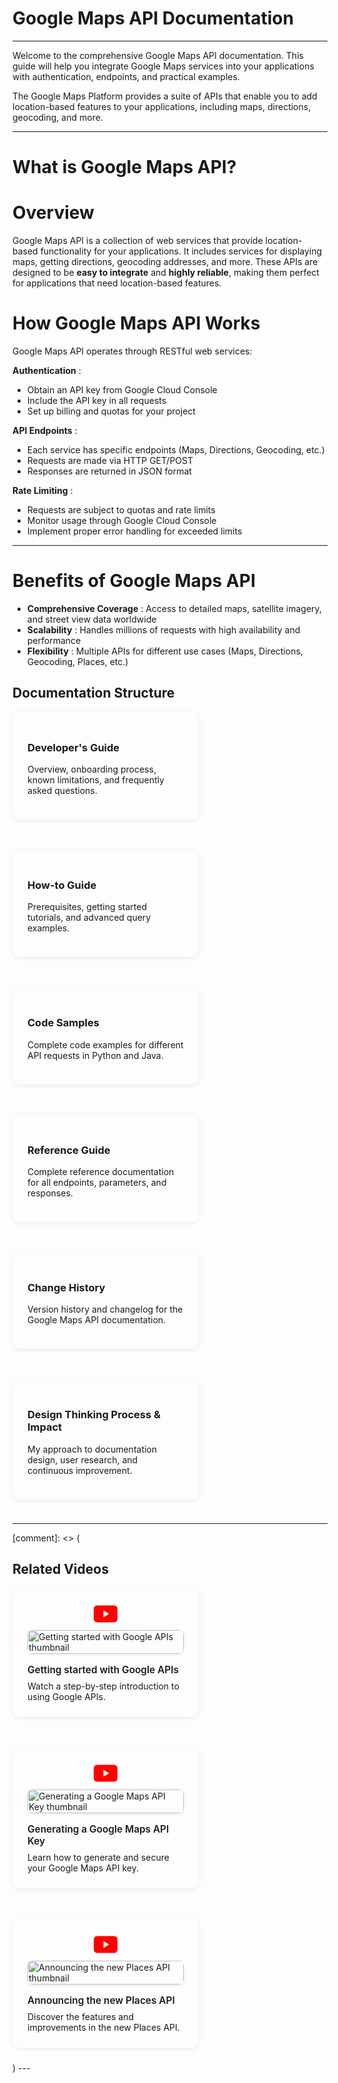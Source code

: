 # Google Maps API Documentation

---

Welcome to the comprehensive Google Maps API documentation. This guide will help you integrate Google Maps services into your applications with authentication, endpoints, and practical examples.

The Google Maps Platform provides a suite of APIs that enable you to add location-based features to your applications, including maps, directions, geocoding, and more.

---

# What is Google Maps API?

# Overview

Google Maps API is a collection of web services that provide location-based functionality for your applications. It includes services for displaying maps, getting directions, geocoding addresses, and more. These APIs are designed to be **easy to integrate** and **highly reliable**, making them perfect for applications that need location-based features.

# How Google Maps API Works

Google Maps API operates through RESTful web services:

 **Authentication** :

* Obtain an API key from Google Cloud Console
* Include the API key in all requests
* Set up billing and quotas for your project

 **API Endpoints** :

* Each service has specific endpoints (Maps, Directions, Geocoding, etc.)
* Requests are made via HTTP GET/POST
* Responses are returned in JSON format

 **Rate Limiting** :

* Requests are subject to quotas and rate limits
* Monitor usage through Google Cloud Console
* Implement proper error handling for exceeded limits

---

# Benefits of Google Maps API

* **Comprehensive Coverage** : Access to detailed maps, satellite imagery, and street view data worldwide
* **Scalability** : Handles millions of requests with high availability and performance
* **Flexibility** : Multiple APIs for different use cases (Maps, Directions, Geocoding, Places, etc.)

## Documentation Structure

<div style="display: flex; flex-wrap: wrap; gap: 1.5rem; justify-content: space-between;">

<a href="developers-guide/" style="flex:1 1 250px; min-width:250px; max-width:32%; background:var(--md-default-bg-color); border-radius:12px; box-shadow:0 2px 8px rgba(0,0,0,0.07); padding:1.5rem; margin-bottom:1.5rem; text-decoration:none; color:inherit; transition:box-shadow 0.2s;">
  <h3>Developer's Guide</h3>
  <p>Overview, onboarding process, known limitations, and frequently asked questions.</p>
</a>

<a href="how-to-guide/" style="flex:1 1 250px; min-width:250px; max-width:32%; background:var(--md-default-bg-color); border-radius:12px; box-shadow:0 2px 8px rgba(0,0,0,0.07); padding:1.5rem; margin-bottom:1.5rem; text-decoration:none; color:inherit; transition:box-shadow 0.2s;">
  <h3>How-to Guide</h3>
  <p>Prerequisites, getting started tutorials, and advanced query examples.</p>
</a>

<a href="code-samples/" style="flex:1 1 250px; min-width:250px; max-width:32%; background:var(--md-default-bg-color); border-radius:12px; box-shadow:0 2px 8px rgba(0,0,0,0.07); padding:1.5rem; margin-bottom:1.5rem; text-decoration:none; color:inherit; transition:box-shadow 0.2s;">
  <h3>Code Samples</h3>
  <p>Complete code examples for different API requests in Python and Java.</p>
</a>

<a href="reference-guide/" style="flex:1 1 250px; min-width:250px; max-width:32%; background:var(--md-default-bg-color); border-radius:12px; box-shadow:0 2px 8px rgba(0,0,0,0.07); padding:1.5rem; margin-bottom:1.5rem; text-decoration:none; color:inherit; transition:box-shadow 0.2s;">
  <h3>Reference Guide</h3>
  <p>Complete reference documentation for all endpoints, parameters, and responses.</p>
</a>

<a href="change-history/" style="flex:1 1 250px; min-width:250px; max-width:32%; background:var(--md-default-bg-color); border-radius:12px; box-shadow:0 2px 8px rgba(0,0,0,0.07); padding:1.5rem; margin-bottom:1.5rem; text-decoration:none; color:inherit; transition:box-shadow 0.2s;">
  <h3>Change History</h3>
  <p>Version history and changelog for the Google Maps API documentation.</p>
</a>

<a href="design-thinking/" style="flex:1 1 250px; min-width:250px; max-width:32%; background:var(--md-default-bg-color); border-radius:12px; box-shadow:0 2px 8px rgba(0,0,0,0.07); padding:1.5rem; margin-bottom:1.5rem; text-decoration:none; color:inherit; transition:box-shadow 0.2s;">
  <h3>Design Thinking Process & Impact</h3>
  <p>My approach to documentation design, user research, and continuous improvement.</p>
</a>

</div>

---
[comment]: <> (
## Related Videos

<div style="display: flex; flex-wrap: wrap; gap: 1.5rem; justify-content: space-between;">

<a href="https://www.youtube.com/watch?v=I5ili_1G0Vk" target="_blank" rel="noopener" style="flex:1 1 250px; min-width:250px; max-width:32%; background:var(--md-default-bg-color); border-radius:12px; box-shadow:0 2px 8px rgba(0,0,0,0.07); padding:1.5rem; margin-bottom:1.5rem; text-decoration:none; color:inherit; display:flex; flex-direction:column; align-items:center; transition:box-shadow 0.2s;">
  <span style="display:block; margin-bottom:0.75rem; margin-top:0.25rem; text-align:center;">
    <svg width="38" height="28" viewBox="0 0 28 20" fill="none" xmlns="http://www.w3.org/2000/svg"><rect width="28" height="20" rx="4" fill="#FF0000"/><path d="M11.5 14V6L18 10L11.5 14Z" fill="white"/></svg>
  </span>
  <img src="https://img.youtube.com/vi/I5ili_1G0Vk/hqdefault.jpg" alt="Getting started with Google APIs thumbnail" style="width:100%; max-width:320px; border-radius:8px; margin-bottom:1rem; box-shadow:0 1px 4px rgba(0,0,0,0.10);">
  <div style="width:100%; text-align:left;">
    <h3 style="margin:0 0 0.5rem 0; font-size:1.1em; font-weight:600;">Getting started with Google APIs</h3>
    <p style="margin:0;">Watch a step-by-step introduction to using Google APIs.</p>
  </div>
</a>

<a href="https://www.youtube.com/watch?v=oXVV9gcFDxA" target="_blank" rel="noopener" style="flex:1 1 250px; min-width:250px; max-width:32%; background:var(--md-default-bg-color); border-radius:12px; box-shadow:0 2px 8px rgba(0,0,0,0.07); padding:1.5rem; margin-bottom:1.5rem; text-decoration:none; color:inherit; display:flex; flex-direction:column; align-items:center; transition:box-shadow 0.2s;">
  <span style="display:block; margin-bottom:0.75rem; margin-top:0.25rem; text-align:center;">
    <svg width="38" height="28" viewBox="0 0 28 20" fill="none" xmlns="http://www.w3.org/2000/svg"><rect width="28" height="20" rx="4" fill="#FF0000"/><path d="M11.5 14V6L18 10L11.5 14Z" fill="white"/></svg>
  </span>
  <img src="https://img.youtube.com/vi/oXVV9gcFDxA/hqdefault.jpg" alt="Generating a Google Maps API Key thumbnail" style="width:100%; max-width:320px; border-radius:8px; margin-bottom:1rem; box-shadow:0 1px 4px rgba(0,0,0,0.10);">
  <div style="width:100%; text-align:left;">
    <h3 style="margin:0 0 0.5rem 0; font-size:1.1em; font-weight:600;">Generating a Google Maps API Key</h3>
    <p style="margin:0;">Learn how to generate and secure your Google Maps API key.</p>
  </div>
</a>

<a href="https://www.youtube.com/watch?v=HTK7lzdwANU" target="_blank" rel="noopener" style="flex:1 1 250px; min-width:250px; max-width:32%; background:var(--md-default-bg-color); border-radius:12px; box-shadow:0 2px 8px rgba(0,0,0,0.07); padding:1.5rem; margin-bottom:1.5rem; text-decoration:none; color:inherit; display:flex; flex-direction:column; align-items:center; transition:box-shadow 0.2s;">
  <span style="display:block; margin-bottom:0.75rem; margin-top:0.25rem; text-align:center;">
    <svg width="38" height="28" viewBox="0 0 28 20" fill="none" xmlns="http://www.w3.org/2000/svg"><rect width="28" height="20" rx="4" fill="#FF0000"/><path d="M11.5 14V6L18 10L11.5 14Z" fill="white"/></svg>
  </span>
  <img src="https://img.youtube.com/vi/HTK7lzdwANU/hqdefault.jpg" alt="Announcing the new Places API thumbnail" style="width:100%; max-width:320px; border-radius:8px; margin-bottom:1rem; box-shadow:0 1px 4px rgba(0,0,0,0.10);">
  <div style="width:100%; text-align:left;">
    <h3 style="margin:0 0 0.5rem 0; font-size:1.1em; font-weight:600;">Announcing the new Places API</h3>
    <p style="margin:0;">Discover the features and improvements in the new Places API.</p>
  </div>
</a>

</div>
)
---
